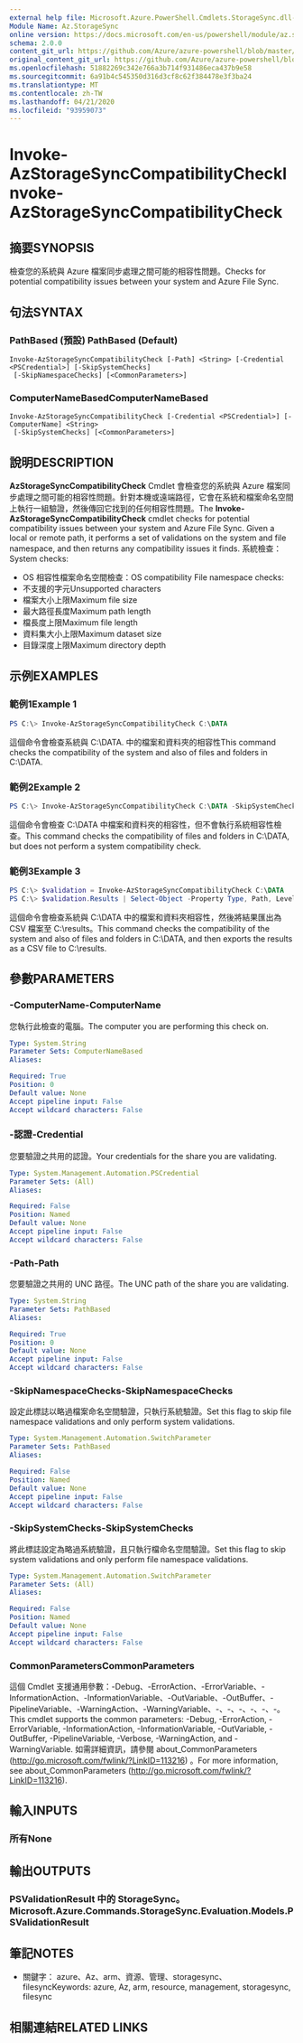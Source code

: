 ```yaml
---
external help file: Microsoft.Azure.PowerShell.Cmdlets.StorageSync.dll-Help.xml
Module Name: Az.StorageSync
online version: https://docs.microsoft.com/en-us/powershell/module/az.storagesync/invoke-azstoragesynccompatibilitycheck
schema: 2.0.0
content_git_url: https://github.com/Azure/azure-powershell/blob/master/src/StorageSync/StorageSync/help/Invoke-AzStorageSyncCompatibilityCheck.md
original_content_git_url: https://github.com/Azure/azure-powershell/blob/master/src/StorageSync/StorageSync/help/Invoke-AzStorageSyncCompatibilityCheck.md
ms.openlocfilehash: 51882269c342e766a3b714f931486eca437b9e58
ms.sourcegitcommit: 6a91b4c545350d316d3cf8c62f384478e3f3ba24
ms.translationtype: MT
ms.contentlocale: zh-TW
ms.lasthandoff: 04/21/2020
ms.locfileid: "93959073"
---
```

# <span data-ttu-id="71b17-101">Invoke-AzStorageSyncCompatibilityCheck</span><span class="sxs-lookup"><span data-stu-id="71b17-101">Invoke-AzStorageSyncCompatibilityCheck</span></span>

## <span data-ttu-id="71b17-102">摘要</span><span class="sxs-lookup"><span data-stu-id="71b17-102">SYNOPSIS</span></span>
<span data-ttu-id="71b17-103">檢查您的系統與 Azure 檔案同步處理之間可能的相容性問題。</span><span class="sxs-lookup"><span data-stu-id="71b17-103">Checks for potential compatibility issues between your system and Azure File Sync.</span></span>

## <span data-ttu-id="71b17-104">句法</span><span class="sxs-lookup"><span data-stu-id="71b17-104">SYNTAX</span></span>

### <span data-ttu-id="71b17-105">PathBased (預設) </span><span class="sxs-lookup"><span data-stu-id="71b17-105">PathBased (Default)</span></span>
```
Invoke-AzStorageSyncCompatibilityCheck [-Path] <String> [-Credential <PSCredential>] [-SkipSystemChecks]
 [-SkipNamespaceChecks] [<CommonParameters>]
```

### <span data-ttu-id="71b17-106">ComputerNameBased</span><span class="sxs-lookup"><span data-stu-id="71b17-106">ComputerNameBased</span></span>
```
Invoke-AzStorageSyncCompatibilityCheck [-Credential <PSCredential>] [-ComputerName] <String>
 [-SkipSystemChecks] [<CommonParameters>]
```

## <span data-ttu-id="71b17-107">說明</span><span class="sxs-lookup"><span data-stu-id="71b17-107">DESCRIPTION</span></span>
<span data-ttu-id="71b17-108">**AzStorageSyncCompatibilityCheck** Cmdlet 會檢查您的系統與 Azure 檔案同步處理之間可能的相容性問題。針對本機或遠端路徑，它會在系統和檔案命名空間上執行一組驗證，然後傳回它找到的任何相容性問題。</span><span class="sxs-lookup"><span data-stu-id="71b17-108">The **Invoke-AzStorageSyncCompatibilityCheck** cmdlet checks for potential compatibility issues between your system and Azure File Sync. Given a local or remote path, it performs a set of validations on the system and file namespace, and then returns any compatibility issues it finds.</span></span>
<span data-ttu-id="71b17-109">系統檢查：</span><span class="sxs-lookup"><span data-stu-id="71b17-109">System checks:</span></span>
- <span data-ttu-id="71b17-110">OS 相容性檔案命名空間檢查：</span><span class="sxs-lookup"><span data-stu-id="71b17-110">OS compatibility File namespace checks:</span></span>
- <span data-ttu-id="71b17-111">不支援的字元</span><span class="sxs-lookup"><span data-stu-id="71b17-111">Unsupported characters</span></span>
- <span data-ttu-id="71b17-112">檔案大小上限</span><span class="sxs-lookup"><span data-stu-id="71b17-112">Maximum file size</span></span>
- <span data-ttu-id="71b17-113">最大路徑長度</span><span class="sxs-lookup"><span data-stu-id="71b17-113">Maximum path length</span></span>
- <span data-ttu-id="71b17-114">檔長度上限</span><span class="sxs-lookup"><span data-stu-id="71b17-114">Maximum file length</span></span>
- <span data-ttu-id="71b17-115">資料集大小上限</span><span class="sxs-lookup"><span data-stu-id="71b17-115">Maximum dataset size</span></span>
- <span data-ttu-id="71b17-116">目錄深度上限</span><span class="sxs-lookup"><span data-stu-id="71b17-116">Maximum directory depth</span></span>

## <span data-ttu-id="71b17-117">示例</span><span class="sxs-lookup"><span data-stu-id="71b17-117">EXAMPLES</span></span>

### <span data-ttu-id="71b17-118">範例1</span><span class="sxs-lookup"><span data-stu-id="71b17-118">Example 1</span></span>
```powershell
PS C:\> Invoke-AzStorageSyncCompatibilityCheck C:\DATA
```

<span data-ttu-id="71b17-119">這個命令會檢查系統與 C:\DATA. 中的檔案和資料夾的相容性</span><span class="sxs-lookup"><span data-stu-id="71b17-119">This command checks the compatibility of the system and also of files and folders in C:\DATA.</span></span>

### <span data-ttu-id="71b17-120">範例2</span><span class="sxs-lookup"><span data-stu-id="71b17-120">Example 2</span></span>
```powershell
PS C:\> Invoke-AzStorageSyncCompatibilityCheck C:\DATA -SkipSystemChecks
```

<span data-ttu-id="71b17-121">這個命令會檢查 C:\DATA 中檔案和資料夾的相容性，但不會執行系統相容性檢查。</span><span class="sxs-lookup"><span data-stu-id="71b17-121">This command checks the compatibility of files and folders in C:\DATA, but does not perform a system compatibility check.</span></span>

### <span data-ttu-id="71b17-122">範例3</span><span class="sxs-lookup"><span data-stu-id="71b17-122">Example 3</span></span>
```powershell
PS C:\> $validation = Invoke-AzStorageSyncCompatibilityCheck C:\DATA
PS C:\> $validation.Results | Select-Object -Property Type, Path, Level, Description, Result | Export-Csv -Path C:\results.csv -Encoding utf8
```

<span data-ttu-id="71b17-123">這個命令會檢查系統與 C:\DATA 中的檔案和資料夾相容性，然後將結果匯出為 CSV 檔案至 C:\results。</span><span class="sxs-lookup"><span data-stu-id="71b17-123">This command checks the compatibility of the system and also of files and folders in C:\DATA, and then exports the results as a CSV file to C:\results.</span></span>

## <span data-ttu-id="71b17-124">參數</span><span class="sxs-lookup"><span data-stu-id="71b17-124">PARAMETERS</span></span>

### <span data-ttu-id="71b17-125">-ComputerName</span><span class="sxs-lookup"><span data-stu-id="71b17-125">-ComputerName</span></span>
<span data-ttu-id="71b17-126">您執行此檢查的電腦。</span><span class="sxs-lookup"><span data-stu-id="71b17-126">The computer you are performing this check on.</span></span>

```yaml
Type: System.String
Parameter Sets: ComputerNameBased
Aliases:

Required: True
Position: 0
Default value: None
Accept pipeline input: False
Accept wildcard characters: False
```

### <span data-ttu-id="71b17-127">-認證</span><span class="sxs-lookup"><span data-stu-id="71b17-127">-Credential</span></span>
<span data-ttu-id="71b17-128">您要驗證之共用的認證。</span><span class="sxs-lookup"><span data-stu-id="71b17-128">Your credentials for the share you are validating.</span></span>

```yaml
Type: System.Management.Automation.PSCredential
Parameter Sets: (All)
Aliases:

Required: False
Position: Named
Default value: None
Accept pipeline input: False
Accept wildcard characters: False
```

### <span data-ttu-id="71b17-129">-Path</span><span class="sxs-lookup"><span data-stu-id="71b17-129">-Path</span></span>
<span data-ttu-id="71b17-130">您要驗證之共用的 UNC 路徑。</span><span class="sxs-lookup"><span data-stu-id="71b17-130">The UNC path of the share you are validating.</span></span>

```yaml
Type: System.String
Parameter Sets: PathBased
Aliases:

Required: True
Position: 0
Default value: None
Accept pipeline input: False
Accept wildcard characters: False
```

### <span data-ttu-id="71b17-131">-SkipNamespaceChecks</span><span class="sxs-lookup"><span data-stu-id="71b17-131">-SkipNamespaceChecks</span></span>
<span data-ttu-id="71b17-132">設定此標誌以略過檔案命名空間驗證，只執行系統驗證。</span><span class="sxs-lookup"><span data-stu-id="71b17-132">Set this flag to skip file namespace validations and only perform system validations.</span></span>

```yaml
Type: System.Management.Automation.SwitchParameter
Parameter Sets: PathBased
Aliases:

Required: False
Position: Named
Default value: None
Accept pipeline input: False
Accept wildcard characters: False
```

### <span data-ttu-id="71b17-133">-SkipSystemChecks</span><span class="sxs-lookup"><span data-stu-id="71b17-133">-SkipSystemChecks</span></span>
<span data-ttu-id="71b17-134">將此標誌設定為略過系統驗證，且只執行檔命名空間驗證。</span><span class="sxs-lookup"><span data-stu-id="71b17-134">Set this flag to skip system validations and only perform file namespace validations.</span></span>

```yaml
Type: System.Management.Automation.SwitchParameter
Parameter Sets: (All)
Aliases:

Required: False
Position: Named
Default value: None
Accept pipeline input: False
Accept wildcard characters: False
```

### <span data-ttu-id="71b17-135">CommonParameters</span><span class="sxs-lookup"><span data-stu-id="71b17-135">CommonParameters</span></span>
<span data-ttu-id="71b17-136">這個 Cmdlet 支援通用參數：-Debug、-ErrorAction、-ErrorVariable、-InformationAction、-InformationVariable、-OutVariable、-OutBuffer、-PipelineVariable、-WarningAction、-WarningVariable、-、-、-、-、-、-。</span><span class="sxs-lookup"><span data-stu-id="71b17-136">This cmdlet supports the common parameters: -Debug, -ErrorAction, -ErrorVariable, -InformationAction, -InformationVariable, -OutVariable, -OutBuffer, -PipelineVariable, -Verbose, -WarningAction, and -WarningVariable.</span></span> <span data-ttu-id="71b17-137">如需詳細資訊，請參閱 about_CommonParameters (http://go.microsoft.com/fwlink/?LinkID=113216) 。</span><span class="sxs-lookup"><span data-stu-id="71b17-137">For more information, see about_CommonParameters (http://go.microsoft.com/fwlink/?LinkID=113216).</span></span>

## <span data-ttu-id="71b17-138">輸入</span><span class="sxs-lookup"><span data-stu-id="71b17-138">INPUTS</span></span>

### <span data-ttu-id="71b17-139">所有</span><span class="sxs-lookup"><span data-stu-id="71b17-139">None</span></span>

## <span data-ttu-id="71b17-140">輸出</span><span class="sxs-lookup"><span data-stu-id="71b17-140">OUTPUTS</span></span>

### <span data-ttu-id="71b17-141">PSValidationResult 中的 StorageSync。</span><span class="sxs-lookup"><span data-stu-id="71b17-141">Microsoft.Azure.Commands.StorageSync.Evaluation.Models.PSValidationResult</span></span>

## <span data-ttu-id="71b17-142">筆記</span><span class="sxs-lookup"><span data-stu-id="71b17-142">NOTES</span></span>
* <span data-ttu-id="71b17-143">關鍵字： azure、Az、arm、資源、管理、storagesync、filesync</span><span class="sxs-lookup"><span data-stu-id="71b17-143">Keywords: azure, Az, arm, resource, management, storagesync, filesync</span></span>

## <span data-ttu-id="71b17-144">相關連結</span><span class="sxs-lookup"><span data-stu-id="71b17-144">RELATED LINKS</span></span>
